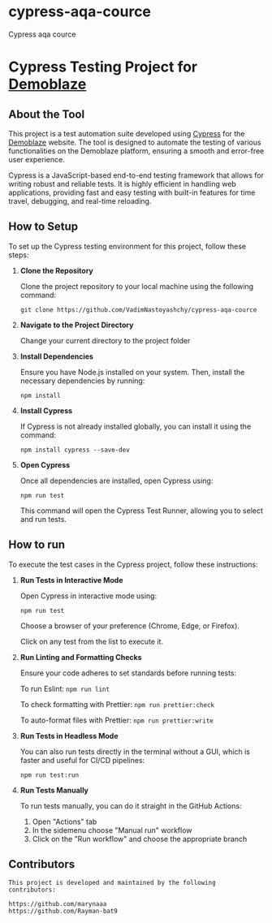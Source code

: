 # cypress-aqa-cource

Cypress aqa cource

# Cypress Testing Project for [Demoblaze](https://www.demoblaze.com/)

## About the Tool

This project is a test automation suite developed using [Cypress](https://www.cypress.io/) for the [Demoblaze](https://www.demoblaze.com/) website. The tool is designed to automate the testing of various functionalities on the Demoblaze platform, ensuring a smooth and error-free user experience. 

Cypress is a JavaScript-based end-to-end testing framework that allows for writing robust and reliable tests. It is highly efficient in handling web applications, providing fast and easy testing with built-in features for time travel, debugging, and real-time reloading.

## How to Setup

To set up the Cypress testing environment for this project, follow these steps:

1. **Clone the Repository**

   Clone the project repository to your local machine using the following command:

   `git clone https://github.com/VadimNastoyashchy/cypress-aqa-cource`

2. **Navigate to the Project Directory**

    Change your current directory to the project folder

3. **Install Dependencies**

    Ensure you have Node.js installed on your system. Then, install the necessary dependencies by running:

    `npm install`

4. **Install Cypress**

    If Cypress is not already installed globally, you can install it using the command:

    `npm install cypress --save-dev`

5. **Open Cypress**

    Once all dependencies are installed, open Cypress using:

    `npm run test`

    This command will open the Cypress Test Runner, allowing you to select and run tests.

## How to run

To execute the test cases in the Cypress project, follow these instructions:

1. **Run Tests in Interactive Mode**

    Open Cypress in interactive mode using:

    `npm run test`

    Choose a browser of your preference (Chrome, Edge, or Firefox).

    Click on any test from the list to execute it.

2. **Run Linting and Formatting Checks**

    Ensure your code adheres to set standards before running tests:

    To run Eslint: `npm run lint`

    To check formatting with Prettier: `npm run prettier:check`

    To auto-format files with Prettier: `npm run prettier:write`

3. **Run Tests in Headless Mode**

    You can also run tests directly in the terminal without a GUI, which is faster and useful for CI/CD pipelines:

    `npm run test:run`

4. **Run Tests Manually**

    To run tests manually, you can do it straight in the GitHub Actions:

    1. Open "Actions" tab
    2. In the sidemenu choose "Manual run" workflow
    3. Click on the "Run workflow" and choose the appropriate branch


## Contributors

    This project is developed and maintained by the following contributors:

    https://github.com/marynaaa
    https://github.com/Rayman-bat9